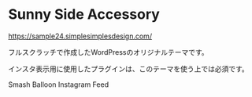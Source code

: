 # Sunny Side Accessory

https://sample24.simplesimplesdesign.com/

フルスクラッチで作成したWordPressのオリジナルテーマです。

インスタ表示用に使用したプラグインは、このテーマを使う上では必須です。

Smash Balloon Instagram Feed
